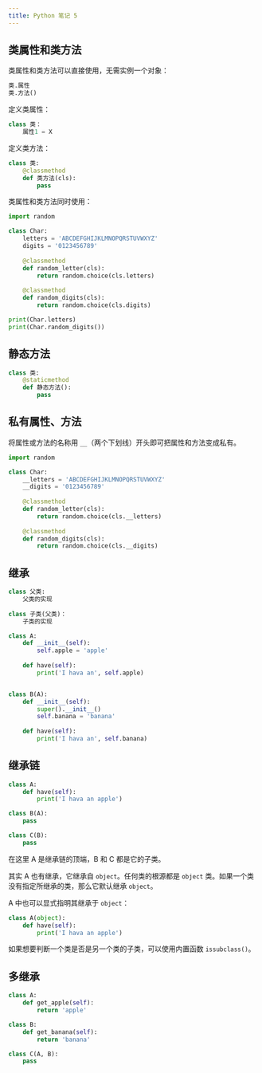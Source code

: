 ```yaml
---
title: Python 笔记 5
---
```


## 类属性和类方法

类属性和类方法可以直接使用，无需实例一个对象：

```python
类.属性
类.方法()
```

定义类属性：

```python
class 类：
    属性1 = X
```

定义类方法：

```python
class 类:
	@classmethod
    def 类方法(cls):
        pass
```

类属性和类方法同时使用：

```python
import random

class Char:
    letters = 'ABCDEFGHIJKLMNOPQRSTUVWXYZ'
    digits = '0123456789'
	
    @classmethod
    def random_letter(cls):
        return random.choice(cls.letters)
	
    @classmethod
    def random_digits(cls):
        return random.choice(cls.digits)

print(Char.letters)
print(Char.random_digits())
```

## 静态方法

```python
class 类:
    @staticmethod
    def 静态方法():
        pass
```

## 私有属性、方法

将属性或方法的名称用 `__`（两个下划线）开头即可把属性和方法变成私有。

```python
import random

class Char:
    __letters = 'ABCDEFGHIJKLMNOPQRSTUVWXYZ'
    __digits = '0123456789'
	
    @classmethod
    def random_letter(cls):
        return random.choice(cls.__letters)
	
    @classmethod
    def random_digits(cls):
        return random.choice(cls.__digits)
```

## 继承

```python
class 父类:
    父类的实现
    
class 子类(父类)：
	子类的实现
```

```python
class A:
    def __init__(self):
        self.apple = 'apple'
    
    def have(self):
        print('I hava an', self.apple)


class B(A):
	def __init__(self):
		super().__init__()
		self.banana = 'banana'
	
	def have(self):
		print('I hava an', self.banana)
```

## 继承链

```python
class A:
	def have(self):
		print('I hava an apple')

class B(A):
	pass

class C(B):
	pass
```

在这里 A 是继承链的顶端，B 和 C 都是它的子类。

其实 A 也有继承，它继承自 `object`。任何类的根源都是 `object` 类。如果一个类没有指定所继承的类，那么它默认继承 `object`。

A 中也可以显式指明其继承于 `object`：

```python
class A(object):
	def have(self):
		print('I hava an apple')
```

如果想要判断一个类是否是另一个类的子类，可以使用内置函数 `issubclass()`。

## 多继承

```python
class A:
    def get_apple(self):
        return 'apple'

class B:
    def get_banana(self):
        return 'banana'

class C(A, B):
    pass
```

